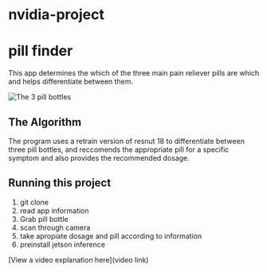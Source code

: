 # nvidia-project
# pill finder

This app determines the which of the three main pain reliever pills are which and helps differentiate between them.

![The 3 pill bottles](https://images.thestarimages.com/RaEg5D2DY6mCH6g_8LAgsgnhB78=/1200x800/smart/filters:cb(2700061000)/https://www.thestar.com/content/dam/thestar/life/health_wellness/2017/04/03/advil-tylenol-and-other-over-the-counter-painkillers-come-with-risks/rlpainmed01jpg.jpg)
## The Algorithm

The program uses a retrain version of resnut 18 to differentiate between three pill bottles, and reccomends the appropriate pill for a specific symptom and also provides the recommended dosage. 

## Running this project

1. git clone <LINK>
2. read app information
3. Grab pill bottle
4. scan through camera
5. take apropiate dosage and pill according to information
2. preinstall jetson inference

[View a video explanation here](video link)
